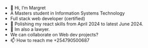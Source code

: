
  
- 👋 Hi, I’m Margret
- A Masters student in Information Systems Technology
- Full stack web developer (certified)
- 👀 Polishing my react skills from April 2024 to latest June 2024.
- 🌱 Im also a lawyer.
- We can collaborate on Web dev projects?
- 📫 How to reach me +254790500687

<!---
19992018/19992018 is a ✨ special ✨ repository because its `README.md` (this file) appears on your GitHub profile.
You can click the Preview link to take a look at your changes.
--->
